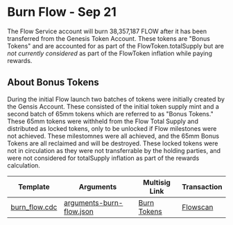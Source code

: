 # Burn Flow - Sep 21

The Flow Service account will burn 38,357,187 FLOW after it has been
transferred from the Genesis Token Account. These tokens are "Bonus Tokens" and 
are accounted for as part of the FlowToken.totalSupply but are *not currently considered* as part of
the FlowToken inflation while paying rewards.

## About Bonus Tokens

During the initial Flow launch two batches of tokens were initially created by the Gensis Account. These consisted of the initial token supply mint and a second batch of 65mm tokens which are referred to as "Bonus Tokens." These 65mm tokens were withheld from the Flow Total Supply and distributed as locked tokens, only to be unlocked if Flow milestones were not achieved. These milestomnes were all achieved, and the 65mm Bonus Tokens are all reclaimed and will be destroyed. These locked tokens were not in circulation as they were not transferrable by the holding parties, and were not considered for totalSupply inflation as part of the rewards calculation.


| Template                                                 | Arguments | Multisig Link   | Transaction |
|---                                                       |---        |---              |---          |
| [burn_flow.cdc](../../../../templates/burn_flow.cdc) | [arguments-burn-flow.json](./arguments-burn-flow.json) | [Burn Tokens](https://flow-multisig-git-service-account-onflow.vercel.app/mainnet?type=serviceAccount&name=burn_flow.cdc&param=%5B%7B%22type%22:%20%22UFix64%22,%20%22value%22:%20%2238357187.00%22%7D%20%5D&acct=0xe467b9dd11fa00df&limit=9999) | [Flowscan](https://flowscan.org/transaction/a0cfe6b5a2b013f536bd9957cd544630e415c95b98c413ef4a5e4f4d4e6b238a) |
